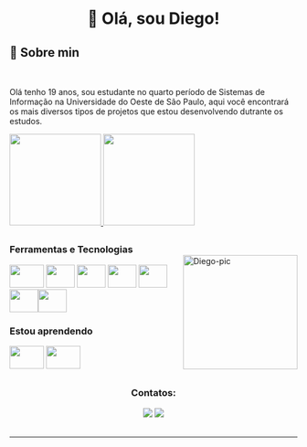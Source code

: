 <div align="center" dir="auto"> 
<h1>👋 Olá, sou Diego! </h1>
</div>
<a><h2>🤔 Sobre min</h2></a>
<br>


<p align="left" dir="auto">
        Olá tenho 19 anos, sou estudante no quarto período de Sistemas de Informação na Universidade do Oeste de São Paulo, aqui você encontrará os mais diversos tipos de projetos que estou desenvolvendo dutrante os estudos.
    </p>


<div>
<a href="https://github.com/diegogodoy06">
<img height="160em" src="https://github-readme-stats.vercel.app/api/top-langs/?username=diegogodoy06&layout=compact&langs_count=7&theme=graywhite"/> <img height="160em" src="https://github-readme-stats.vercel.app/api?username=diegogodoy06&show_icons=true&theme=graywhite&include_all_commits=true&count_private=true"/>
</div>
  

 <div align="center" dir="auto"> 
<h2 dir="auto"></h2></div> 
        <img align="right" alt="Diego-pic" width="200" height="200" src="https://avatars.githubusercontent.com/u/85560773?s=400&u=a982c97a530ac0f198121b258e2eb346d16a9d3a&v=4" style="max-width: 100%; margin-top:20px;">
<a><h3>Ferramentas e Tecnologias</h3></a>
        
<div>  
<a><img src="https://cdn.jsdelivr.net/gh/devicons/devicon/icons/behance/behance-original.svg" width="60" height="40"/></a><a> <img src="https://cdn.jsdelivr.net/gh/devicons/devicon/icons/photoshop/photoshop-plain.svg" width="50" height="40"/></a> <a><img src="https://cdn.jsdelivr.net/gh/devicons/devicon/icons/html5/html5-original.svg" width="50" height="40"/></a> <a><img src="https://cdn.jsdelivr.net/gh/devicons/devicon/icons/css3/css3-original.svg" width="50" height="40"/></a> <a><img src="https://cdn.jsdelivr.net/gh/devicons/devicon/icons/python/python-original.svg" width="50" height="40"/></a> <a><img src="https://cdn.jsdelivr.net/gh/devicons/devicon/icons/csharp/csharp-original.svg" width="50" height="40"/></a><a><img src="https://cdn.jsdelivr.net/gh/devicons/devicon/icons/java/java-original-wordmark.svg"  width="50" height="40"/></a>
 </div>
<a><h3>Estou aprendendo</h3></a>
        <div>
<a><img src="https://cdn.jsdelivr.net/gh/devicons/devicon/icons/react/react-original.svg" width="60" height="40"/></a> <a><img src="https://cdn.jsdelivr.net/gh/devicons/devicon/icons/javascript/javascript-plain.svg" width="60" height="40"/></a> </div>

<div align="center" dir="auto"> 
<h2 dir="auto"></h2>
  <a><h3>Contatos:</h3></a>

<div>
<a href = "mailto:diegoalex-gdy@outlook.com"><img src="https://img.shields.io/badge/Microsoft_Outlook-0078D4?style=for-the-badge&logo=microsoft-outlook&logoColor=white" target="_blank"></a>
<a href="https://www.linkedin.com/in/diego-godoy-201146259/" target="_blank"><img src="https://img.shields.io/badge/-LinkedIn-%230077B5?style=for-the-badge&logo=linkedin&logoColor=white" target="_blank"></a>   
</div>
</div>
  <br>

<hr>
<br>
